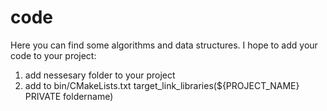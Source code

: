 # code
Here you can find some algorithms and data structures. I hope
to add your code to your project:
1) add nessesary folder to your project
2) add to bin/CMakeLists.txt
   target_link_libraries(${PROJECT_NAME} PRIVATE foldername)
